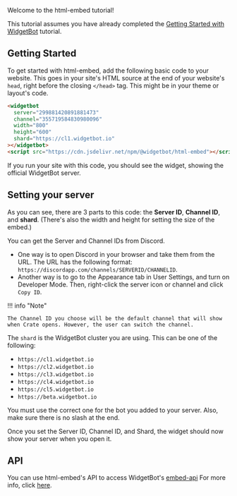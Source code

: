 Welcome to the html-embed tutorial!

This tutorial assumes you have already completed the [Getting Started with WidgetBot](/tutorial) tutorial.

## Getting Started

To get started with html-embed, add the following basic code to your website. This goes in your site's HTML source at the end of your website's `head`, right before the closing `</head>` tag. This might be in your theme or layout's code.

```html
<widgetbot
  server="299881420891881473"
  channel="355719584830980096"
  width="800"
  height="600"
  shard="https://cl1.widgetbot.io"
></widgetbot>
<script src="https://cdn.jsdelivr.net/npm/@widgetbot/html-embed"></script>
```

If you run your site with this code, you should see the widget, showing the official WidgetBot server.

## Setting your server

As you can see, there are 3 parts to this code: the **Server ID**, **Channel ID**, and **shard**. (There's also the width and height for setting the size of the embed.)

You can get the Server and Channel IDs from Discord.

* One way is to open Discord in your browser and take them from the URL. The URL has the following format: `https://discordapp.com/channels/SERVERID/CHANNELID`.
* Another way is to go to the Appearance tab in User Settings, and turn on Developer Mode. Then, right-click the server icon or channel and click `Copy ID`.

!!! info "Note"

    The Channel ID you choose will be the default channel that will show when Crate opens. However, the user can switch the channel.

The `shard` is the WidgetBot cluster you are using. This can be one of the following:

* `https://cl1.widgetbot.io`
* `https://cl2.widgetbot.io`
* `https://cl3.widgetbot.io`
* `https://cl4.widgetbot.io`
* `https://cl5.widgetbot.io`
* `https://beta.widgetbot.io`

You must use the correct one for the bot you added to your server. Also, make sure there is no slash at the end.

Once you set the Server ID, Channel ID, and Shard, the widget should now show your server when you open it.

## API
You can use html-embed's API to access WidgetBot's [embed-api](https://github.com/widgetbot-io/embed-api) For more info, click [here](/embed/html-embed/api).